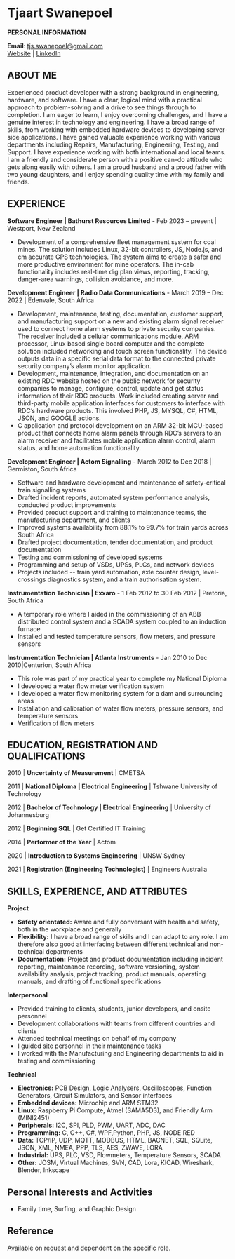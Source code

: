 # Tjaart Swanepoel

**PERSONAL INFORMATION**

**Email**: tjs.swanepoel@gmail.com  
[Website](<http://www.linkedin.com/in/tjaart-swanepoel-tsw> ) | [LinkedIn](<https://sites.google.com/view/tjaartportfolio/home>)  

## ABOUT ME 

Experienced product developer with a strong background in engineering, hardware, and software. I have a clear, logical mind with a practical approach to problem-solving and a drive to see things through to completion. I am eager to learn, I enjoy overcoming challenges, and I have a genuine interest in technology and engineering. I have a broad range of skills, from working with embedded hardware devices to developing server-side applications. I have gained valuable experience working with various departments including Repairs, Manufacturing, Engineering, Testing, and Support. I have experience working with both international and local teams. I am a friendly and considerate person with a positive can-do attitude who gets along easily with others. I am a proud husband and a proud father with two young daughters, and I enjoy spending quality time with my family and friends.

## EXPERIENCE

**Software Engineer \| Bathurst Resources Limited** - Feb 2023 – present \| Westport, New Zealand

-   Development of a comprehensive fleet management system for coal mines. The solution includes Linux, 32-bit controllers, JS, Node.js, and cm accurate GPS technologies. The system aims to create a safer and more productive environment for mine operators. The in-cab functionality includes real-time dig plan views, reporting, tracking, danger-area warnings, collision avoidance, and more.

**Development Engineer \| Radio Data Communications** - March 2019 – Dec 2022 \| Edenvale, South Africa

-   Development, maintenance, testing, documentation, customer support, and manufacturing support on a new and existing alarm signal receiver used to connect home alarm systems to private security companies. The receiver included a cellular communications module, ARM processor, Linux based single board computer and the complete solution included networking and touch screen functionality. The device outputs data in a specific serial data format to the connected private security company’s alarm monitor application.
-   Development, maintenance, integration, and documentation on an existing RDC website hosted on the public network for security companies to manage, configure, control, update and get status information of their RDC products. Work included creating server and third-party mobile application interfaces for customers to interface with RDC’s hardware products. This involved PHP, JS, MYSQL, C\#, HTML, JSON, and GOOGLE actions.
-   C application and protocol development on an ARM 32-bit MCU-based product that connects home alarm panels through RDC’s servers to an alarm receiver and facilitates mobile application alarm control, alarm status, and home automation functionality.

**Development Engineer \| Actom Signalling** - March 2012 to Dec 2018 \| Germiston, South Africa

-   Software and hardware development and maintenance of safety-critical train signalling systems
-   Drafted incident reports, automated system performance analysis, conducted product improvements
-   Provided product support and training to maintenance teams, the manufacturing department, and clients
-   Improved systems availability from 88.1% to 99.7% for train yards across South Africa
-   Drafted project documentation, tender documentation, and product documentation
-   Testing and commissioning of developed systems
-   Programming and setup of VSDs, UPSs, PLCs, and network devices
-   Projects included -- train yard automation, axle counter design, level-crossings diagnostics system, and a train authorisation system.

**Instrumentation Technician \| Exxaro** - 1 Feb 2012 to 30 Feb 2012 \| Pretoria, South Africa

-   A temporary role where I aided in the commissioning of an ABB distributed control system and a SCADA system coupled to an induction furnace
-   Installed and tested temperature sensors, flow meters, and pressure sensors

**Instrumentation Technician \| Atlanta Instruments** - Jan 2010 to Dec 2010\|Centurion, South Africa

-   This role was part of my practical year to complete my National Diploma
-   I developed a water flow meter verification system
-   I developed a water flow monitoring system for a dam and surrounding areas
-   Installation and calibration of water flow meters, pressure sensors, and temperature sensors
-   Verification of flow meters

## EDUCATION, REGISTRATION AND QUALIFICATIONS

2010 \| **Uncertainty of Measurement** \| CMETSA

2011 \| **National Diploma \| Electrical Engineering** \| Tshwane University of Technology

2012 \| **Bachelor of Technology \| Electrical Engineering** \| University of Johannesburg

2012 \| **Beginning SQL** \| Get Certified IT Training

2014 \| **Performer of the Year** \| Actom

2020 \| **Introduction to Systems Engineering** \| UNSW Sydney

2021 \| **Registration (Engineering Technologist)** \| Engineers Australia

## SKILLS, EXPERIENCE, AND ATTRIBUTES

**Project**

-   **Safety orientated:** Aware and fully conversant with health and safety, both in the workplace and generally
-   **Flexibility:** I have a broad range of skills and I can adapt to any role. I am therefore also good at interfacing between different technical and non-technical departments
-   **Documentation:** Project and product documentation including incident reporting, maintenance recording, software versioning, system availability analysis, project tracking, product manuals, operating manuals, and drafting of functional specifications

**Interpersonal**

-   Provided training to clients, students, junior developers, and onsite personnel
-   Development collaborations with teams from different countries and clients
-   Attended technical meetings on behalf of my company
-   I guided site personnel in their maintenance tasks
-   I worked with the Manufacturing and Engineering departments to aid in testing and commissioning

**Technical**

-   **Electronics:** PCB Design, Logic Analysers, Oscilloscopes, Function Generators, Circuit Simulators, and Sensor interfaces
-   **Embedded devices:** Microchip and ARM STM32
-   **Linux:** Raspberry Pi Compute, Atmel (SAMA5D3), and Friendly Arm (MINI2451)
-   **Peripherals:** I2C, SPI, PLD, PWM, UART, ADC, DAC
-   **Programming:** C, C++, C\#, WPF,Python, PHP, JS, NODE RED
-   **Data:** TCP/IP, UDP, MQTT, MODBUS, HTML, BACNET, SQL, SQLite, JSON, XML, NMEA, PPP, TLS, AES, ZWAVE, LORA
-   **Industrial:** UPS, PLC, VSD, Flowmeters, Temperature Sensors, SCADA
-   **Other:** JOSM, Virtual Machines, SVN, CAD, Lora, KICAD, Wireshark, Blender, Inkscape

## Personal Interests and Activities

-   Family time, Surfing, and Graphic Design

## Reference

Available on request and dependent on the specific role.
